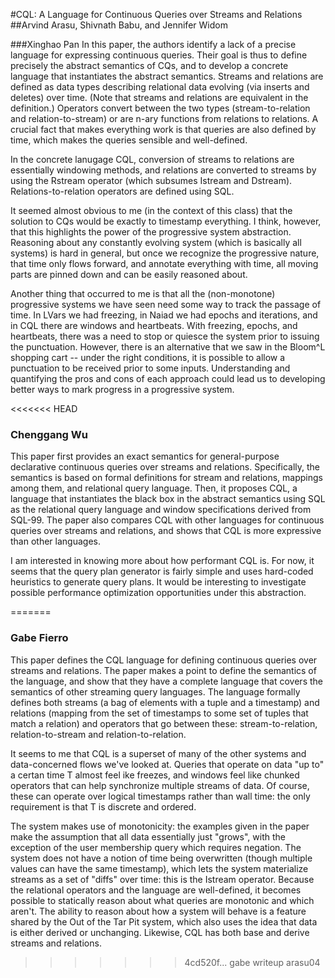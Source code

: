 #CQL: A Language for Continuous Queries over Streams and Relations
##Arvind Arasu, Shivnath Babu, and Jennifer Widom

###Xinghao Pan
In this paper, the authors identify a lack of a precise language for expressing continuous queries.
Their goal is thus to define precisely the abstract semantics of CQs, and to develop a concrete language that instantiates the abstract semantics.
Streams and relations are defined as data types describing relational data evolving (via inserts and deletes) over time.
(Note that streams and relations are equivalent in the definition.)
Operators convert between the two types (stream-to-relation and relation-to-stream) or are n-ary functions from relations to relations.
A crucial fact that makes everything work is that queries are also defined by time, which makes the queries sensible and well-defined.

In the concrete lanugage CQL, conversion of streams to relations are essentially windowing methods, and relations are converted to streams by using the Rstream operator (which subsumes Istream and Dstream).
Relations-to-relation operators are defined using SQL.

It seemed almost obvious to me (in the context of this class) that the solution to CQs would be exactly to timestamp everything.
I think, however, that this highlights the power of the progressive system abstraction.
Reasoning about any constantly evolving system (which is basically all systems) is hard in general,
but once we recognize the progressive nature, that time only flows forward, and annotate everything with time, all moving parts are pinned down and can be easily reasoned about.

Another thing that occurred to me is that all the (non-monotone) progressive systems we have seen need some way to track the passage of time.
In LVars we had freezing, in Naiad we had epochs and iterations, and in CQL there are windows and heartbeats.
With freezing, epochs, and heartbeats, there was a need to stop or quiesce the system prior to issuing the punctuation.
However, there is an alternative that we saw in the Bloom^L shopping cart -- under the right conditions, it is possible to allow a punctuation to be received prior to some inputs.
Understanding and quantifying the pros and cons of each approach could lead us to developing better ways to mark progress in a progressive system.

<<<<<<< HEAD
### Chenggang Wu

This paper first provides an exact semantics for general-purpose declarative continuous queries over streams and relations. Specifically, the semantics is based on formal definitions for stream and relations, mappings among them, and relational query language. Then, it proposes CQL, a language that instantiates the black box in the abstract semantics using SQL as the relational query language and window specifications derived from SQL-99. The paper also compares CQL with other languages for continuous queries over streams and relations, and shows that CQL is more expressive than other languages.

I am interested in knowing more about how performant CQL is. For now, it seems that the query plan generator is fairly simple and uses hard-coded heuristics to generate query plans. It would be interesting to investigate possible performance optimization opportunities under this abstraction.

=======
### Gabe Fierro

This paper defines the CQL language for defining continuous queries over streams and relations. The paper makes a point
to define the semantics of the language, and show that they have a complete language that covers the semantics
of other streaming query languages. The language formally defines both streams (a bag of elements with a tuple
and a timestamp) and relations (mapping from the set of timestamps to some set of tuples that match a relation)
and operators that go between these: stream-to-relation, relation-to-stream and relation-to-relation. 

It seems to me that CQL is a superset of many of the other systems and data-concerned flows we've looked at. Queries
that operate on data "up to" a certan time T almost feel ike freezes, and windows feel like chunked operators
that can help synchronize multiple streams of data. Of course, these can operate over logical timestamps rather
than wall time: the only requirement is that T is discrete and ordered.

The system makes use of monotonicity: the examples given in the paper make the assumption that all data essentially just "grows",
with the exception of the user membership query which requires negation. The system does not have a notion of
time being overwritten (though multiple values can have the same timestamp), which lets the system materialize
streams as a set of "diffs" over time: this is the Istream operator. Because the relational operators and the language
are well-defined, it becomes possible to statically reason about what queries are monotonic and which aren't. The ability
to reason about how a system will behave is a feature shared by the Out of the Tar Pit system, which also uses the idea
that data is either derived or unchanging. Likewise, CQL has both base and derive streams and relations.
>>>>>>> 4cd520f... gabe writeup arasu04
